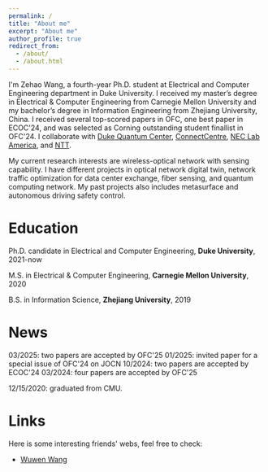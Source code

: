 ```yaml
---
permalink: /
title: "About me"
excerpt: "About me"
author_profile: true
redirect_from: 
  - /about/
  - /about.html
---
```


I'm Zehao Wang, a fourth-year Ph.D. student at Electrical and Computer Engineering department in Duke University. I received my master’s degree in Electrical & Computer Engineering from Carnegie Mellon University and my bachelor’s degree in Information Engineering from Zhejiang University, China. I received several top-scored papers in OFC, one best paper in ECOC'24, and was selected as Corning outstanding student finallist in OFC'24. I collaborate with [Duke Quantum Center](https://quantum.duke.edu/), [ConnectCentre](https://connectcentre.ie/), [NEC Lab America](https://www.nec-labs.com/), and [NTT](https://www.rd.ntt/e/mirai/).

My current research interests are wireless-optical network with sensing capability. I have different projects in optical network digital twin, network traffic optimization for data center exchange, fiber sensing, and quantum computing network. My past projects also includes metasurface and autonomous driving safety control. 

# Education
Ph.D. candidate in Electrical and Computer Engineering, **Duke University**, 2021-now

M.S. in Electrical & Computer Engineering, **Carnegie Mellon University**, 2020

B.S. in Information Science, **Zhejiang University**, 2019 

# News


03/2025: two papers are accepted by OFC'25
01/2025: invited paper for a special issue of OFC'24 on JOCN
10/2024: two papers are accepted by ECOC'24
03/2024: four papers are accepted by OFC'25



12/15/2020: graduated from CMU.

# Links

Here is some interesting friends' webs, feel free to check:

- [Wuwen Wang](https://wuwenw.github.io/)

